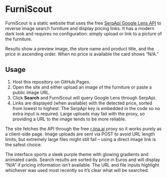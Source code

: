 # FurniScout

FurniScout is a static website that uses the free [SerpApi Google Lens API](https://serpapi.com/google-lens-api) to reverse image search furniture and display pricing links. It has a modern dark look and requires no configuration: simply upload or link to a picture of the furniture.

Results show a preview image, the store name and product title, and the price in ascending order. When no price is available the card shows “N/A.”
## Usage
1. Host this repository on GitHub Pages.
2. Open the site and either upload an image of the furniture or paste a public image URL.
3. Click **Search** and FurniScout will query Google Lens through SerpApi.
4. Links are displayed (when available) with the detected price, sorted from lowest to highest.  The SerpApi key is embedded in the code so no extra input is required.
   Large uploads may fail with the proxy, so providing a URL to the image tends to be more reliable.

The site fetches the API through the free [r.jina.ai](https://r.jina.ai) proxy so it works purely as a client-side page. Image uploads are sent via POST to avoid URL length limits, but extremely large files might still fail – using a direct image link is the safest choice.


The interface sports a sleek purple theme with glowing gradients and animated cards. Search results are sorted by price in Euros and will display “N/A” if pricing information isn’t available. The URL and file inputs highlight whichever was used most recently so it’s clear what will be searched.
